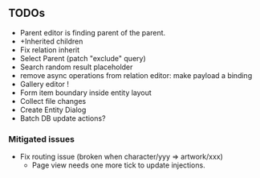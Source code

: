 ## TODOs
* Parent editor is finding parent of the parent.
* +Inherited children
* Fix relation inherit
* Select Parent (patch "exclude" query)
* Search random result placeholder
* remove async operations from relation editor: make payload a binding
* Gallery editor !
* Form item boundary inside entity layout
* Collect file changes
* Create Entity Dialog
* Batch DB update actions?

### Mitigated issues
* Fix routing issue (broken when character/yyy => artwork/xxx)
  * Page view needs one more tick to update injections.